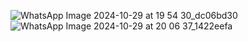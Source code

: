 ![WhatsApp Image 2024-10-29 at 19 54 30_dc06bd30](https://github.com/user-attachments/assets/28a8ba52-dfac-406e-b74c-cfe58bbba7f0)
![WhatsApp Image 2024-10-29 at 20 06 37_1422eefa](https://github.com/user-attachments/assets/501add1c-aec3-4972-862d-66ff6cb22816)
